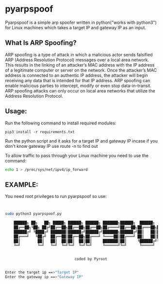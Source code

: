 # pyarpspoof

Pyarpspoof is a simple arp spoofer written in python("works with python3") for Linux machines which takes a target IP and gateway IP as an input.


## What Is ARP Spoofing?

ARP spoofing is a type of attack in which a malicious actor sends falsified ARP (Address Resolution Protocol) messages over a local area network. This results in the linking of an attacker’s MAC address with the IP address of a legitimate computer or server on the network. Once the attacker’s MAC address is connected to an authentic IP address, the attacker will begin receiving any data that is intended for that IP address. ARP spoofing can enable malicious parties to intercept, modify or even stop data-in-transit. ARP spoofing attacks can only occur on local area networks that utilize the Address Resolution Protocol.


## Usage:
Run the following command to install required modules:
```echo
pip3 install -r requirements.txt
```
Run the python script and it asks for a target IP and gateway IP
incase if you don't know gateway IP use route -n to find out

To allow traffic to pass through your Linux machine you need to use the command:
```bash
echo 1 > /proc/sys/net/ipv4/ip_forward
```
## EXAMPLE:

You need root privileges to run pyarpspoof so use:
```bash


sudo python3 pyarpspoof.py
    
    ██████╗ ██╗   ██╗ █████╗ ██████╗ ██████╗ ███████╗██████╗  ██████╗  ██████╗ ███████╗
    ██╔══██╗╚██╗ ██╔╝██╔══██╗██╔══██╗██╔══██╗██╔════╝██╔══██╗██╔═══██╗██╔═══██╗██╔════╝
    ██████╔╝ ╚████╔╝ ███████║██████╔╝██████╔╝███████╗██████╔╝██║   ██║██║   ██║█████╗  
    ██╔═══╝   ╚██╔╝  ██╔══██║██╔══██╗██╔═══╝ ╚════██║██╔═══╝ ██║   ██║██║   ██║██╔══╝  
    ██║        ██║   ██║  ██║██║  ██║██║     ███████║██║     ╚██████╔╝╚██████╔╝██║     
    ╚═╝        ╚═╝   ╚═╝  ╚═╝╚═╝  ╚═╝╚═╝     ╚══════╝╚═╝      ╚═════╝  ╚═════╝ ╚═╝     
    
    
                                coded by Pyroot

 
Enter the target ip ==>"Target IP"
Enter the gateway ip ==>"Gateway IP"
```
